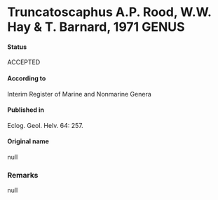 Truncatoscaphus A.P. Rood, W.W. Hay & T. Barnard, 1971 GENUS
=======

#### Status
ACCEPTED

#### According to
Interim Register of Marine and Nonmarine Genera

#### Published in
Eclog. Geol. Helv. 64: 257.

#### Original name
null

### Remarks
null